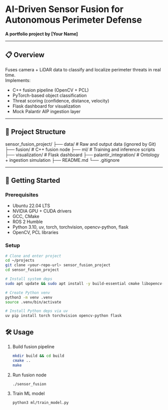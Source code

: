 # AI-Driven Sensor Fusion for Autonomous Perimeter Defense

**A portfolio project by [Your Name]**

---

## 📋 Overview

Fuses camera + LiDAR data to classify and localize perimeter threats in real time.  
Implements:
- C++ fusion pipeline (OpenCV + PCL)
- PyTorch-based object classification
- Threat scoring (confidence, distance, velocity)
- Flask dashboard for visualization
- Mock Palantir AIP ingestion layer

---

## 📂 Project Structure

sensor_fusion_project/
├── data/ # Raw and output data (ignored by Git)
├── fusion/ # C++ fusion node
├── ml/ # Training and inference scripts
├── visualization/ # Flask dashboard
├── palantir_integration/ # Ontology + ingestion simulation
├── README.md
└── .gitignore


---

## 🚀 Getting Started

### Prerequisites

- Ubuntu 22.04 LTS  
- NVIDIA GPU + CUDA drivers  
- GCC, CMake  
- ROS 2 Humble  
- Python 3.10, uv, torch, torchvision, opencv-python, flask  
- OpenCV, PCL libraries  

### Setup

```bash
# Clone and enter project
cd ~/projects
git clone <your-repo-url> sensor_fusion_project
cd sensor_fusion_project

# Install system deps
sudo apt update && sudo apt install -y build-essential cmake libopencv-dev libpcl-dev ros-humble-desktop python3-pip python3-venv

# Create Python venv
python3 -m venv .venv
source .venv/bin/activate

# Install Python deps via uv
uv pip install torch torchvision opencv-python flask
```

## 🛠️ Usage

1. Build fusion pipeline

    ```bash
    mkdir build && cd build
    cmake ..
    make

    ```

2. Run fusion node
    ```bash
    ./sensor_fusion
    ```

3. Train ML model 
    ```bash
    python3 ml/train_model.py
    ```